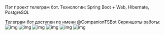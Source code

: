 Пэт проект телеграм бот.
Технологии: Spring Boot + Web, Hibernate, PostgreSQL

Телеграм бот доступен по имени @CompanionTSBot
Скриншоты работы:
![img](images/1.jpg)
![img](images/2.jpg)
![img](images/3.jpg)
![img](images/4.jpg)
![img](images/5.jpg)
![img](images/6.jpg)